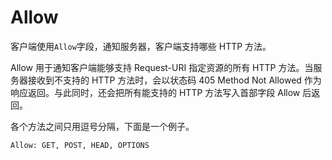 # Allow

客户端使用`Allow`字段，通知服务器，客户端支持哪些 HTTP 方法。

Allow 用于通知客户端能够支持 Request-URI 指定资源的所有 HTTP 方法。当服务器接收到不支持的 HTTP 方法时，会以状态码 405 Method Not Allowed 作为响应返回。与此同时，还会把所有能支持的 HTTP 方法写入首部字段 Allow 后返回。

各个方法之间只用逗号分隔，下面是一个例子。

```http
Allow: GET, POST, HEAD, OPTIONS
```